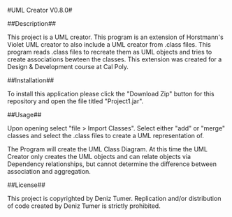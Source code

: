 #UML Creator V0.8.0#

##Description##

This project is a UML creator. This program is an extension of Horstmann's Violet UML creator to also include a UML creator from .class files. This program reads .class files to recreate them as UML objects and tries to create associations bewteen the classes. This extension was created for a Design & Development course at Cal Poly.

##Installation##

To install this application please click the "Download Zip" button for this repository and open the file titled "Project1.jar".

##Usage##

Upon opening select "file > Import Classes". Select either "add" or "merge" classes and select the .class files to create a UML representation of.

The Program will create the UML Class Diagram. At this time the UML Creator only creates the UML objects and can relate objects via Dependency relationships, but cannot determine the difference between association and aggregation.

##License##

This project is copyrighted by Deniz Tumer. Replication and/or distribution of code created by Deniz Tumer is strictly prohibited.
